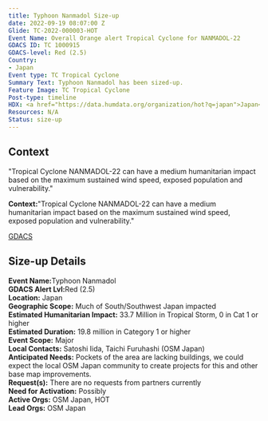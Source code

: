 ```yaml
---
title: Typhoon Nanmadol Size-up
date: 2022-09-19 08:07:00 Z
Glide: TC-2022-000003-HOT
Event Name: Overall Orange alert Tropical Cyclone for NANMADOL-22
GDACS ID: TC 1000915
GDACS-level: Red (2.5)
Country:
- Japan
Event type: TC Tropical Cyclone
Summary Text: Typhoon Nanmadol has been sized-up.
Feature Image: TC Tropical Cyclone
Post-type: timeline
HDX: <a href="https://data.humdata.org/organization/hot?q=japan">Japan</a>
Resources: N/A
Status: size-up
---
```


<h2>Context</h2>

"Tropical Cyclone NANMADOL-22 can have a medium humanitarian impact based on the maximum sustained wind speed, exposed population and vulnerability."

<strong>Context:</strong>"Tropical Cyclone NANMADOL-22 can have a medium humanitarian impact based on the maximum sustained wind speed, exposed population and vulnerability."<be> 

<a href="https://gdacs.org/report.aspx?eventid=1000915&episodeid=17&eventtype=TC" target="_blank">GDACS</a>

<h2>Size-up Details</h2>

<strong>Event Name:</strong>Typhoon Nanmadol<br>
<strong>GDACS Alert Lvl:</strong>Red (2.5)<br>
<strong>Location:</strong>  Japan<br>
<strong>Geographic Scope:</strong> Much of South/Southwest Japan impacted<br>
<strong>Estimated Humanitarian Impact:</strong> 33.7 Million in Tropical Storm, 0 in Cat 1 or higher <br>
<strong>Estimated Duration:</strong> 19.8 million in Category 1 or higher<br>
<strong>Event Scope:</strong> Major<br>
<strong>Local Contacts:</strong> Satoshi Iida, Taichi Furuhashi (OSM Japan)<br>
<strong>Anticipated Needs:</strong> Pockets of the area are lacking buildings, we could expect the local OSM Japan community to create projects for this and other base map improvements.<br>
<strong>Request(s):</strong> There are no requests from partners currently<br>
<strong>Need for Activation:</strong> Possibly<br>
<strong>Active Orgs:</strong> OSM Japan, HOT<br>
<strong>Lead Orgs:</strong> OSM Japan<br>
